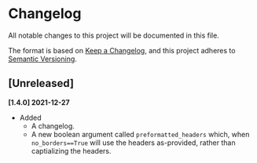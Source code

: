 # Changelog
All notable changes to this project will be documented in this file.

The format is based on [Keep a Changelog](https://keepachangelog.com/en/1.0.0/),
and this project adheres to [Semantic Versioning](https://semver.org/spec/v2.0.0.html).

## [Unreleased]

**[1.4.0] 2021-12-27**
- Added
  - A changelog.
  - A new boolean argument called `preformatted_headers` which, when `no_borders==True` will use the headers as-provided, rather than captializing the headers.
